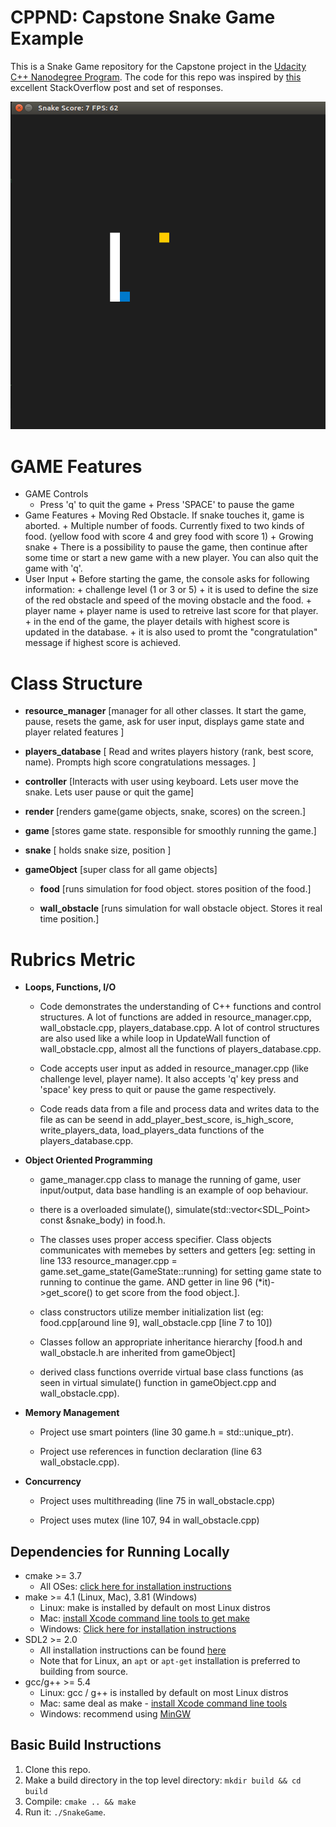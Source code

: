 # CPPND: Capstone Snake Game Example

This is a Snake Game repository for the Capstone project in the [Udacity C++ Nanodegree Program](https://www.udacity.com/course/c-plus-plus-nanodegree--nd213). The code for this repo was inspired by [this](https://codereview.stackexchange.com/questions/212296/snake-game-in-c-with-sdl) excellent StackOverflow post and set of responses.

<img src="snake_game.gif"/>

# GAME Features

+ GAME Controls
  + Press 'q' to quit the game
		+ Press 'SPACE' to pause the game
+ Game Features
		+ Moving Red Obstacle. If snake touches it, game is aborted.
		+ Multiple number of foods. Currently fixed to two kinds of food. (yellow food with score 4 and grey food with score 1)
		+ Growing snake
		+ There is a possibility to pause the game, then continue after some time or start a new game with a new player. You can also quit the game with 'q'.
+ User Input
		+ Before starting the game, the console asks for following information:
				+ challenge level (1 or 3 or 5)
						+ it is used to define the size of the red obstacle and speed of the moving obstacle and the food.
				+ player name
						+ player name is used to retreive last score for that player.
						+ in the end of the game, the player details with highest score is updated in the database.
						+ it is also used to promt the "congratulation" message if highest score is achieved.

# Class Structure

+ **resource_manager** [manager for all other classes. It start the game, pause, resets the game, ask for user input, displays game state and player related features ]

+ **players_database**  [ Read and writes players history (rank, best score, name). Prompts high score congratulations messages. ]

+ **controller**  [Interacts with user using keyboard. Lets user move the snake. Lets user pause or quit the game]

+ **render** [renders game(game objects, snake, scores) on the screen.]

+ **game** [stores game state. responsible for smoothly running the game.]

+ **snake** [ holds snake size, position ]

+ **gameObject** [super class for all game objects]

	+ **food** [runs simulation for food object. stores position of the food.]

	+ **wall_obstacle** [runs simulation for wall obstacle object. Stores it real time position.]


# Rubrics Metric
+ **Loops, Functions, I/O**

	+ Code demonstrates the understanding of C++ functions and control structures. A lot of functions are added in resource_manager.cpp, wall_obstacle.cpp, players_database.cpp. A lot of control structures are also used like a while loop in UpdateWall function of wall_obstacle.cpp, almost all the functions of players_database.cpp.

	+ Code accepts user input as added in resource_manager.cpp (like challenge level, player name). It also accepts 'q' key press and 'space' key press to quit or pause the game respectively.

	+ Code reads data from a file and process data and writes data to the file as can be seend in add_player_best_score, is_high_score, write_players_data, load_players_data functions of the players_database.cpp.

+ **Object Oriented Programming**

	* game_manager.cpp class to manage the running of game, user input/output, data base handling is an example of oop behaviour.

	* there is a overloaded simulate(), simulate(std::vector<SDL_Point> const  &snake_body) in food.h.

	* The classes uses proper access specifier. Class objects communicates with memebes by setters and getters [eg: setting in line 133 resource_manager.cpp = game.set_game_state(GameState::running) for setting game state to running to continue the game. AND getter in line 96 (*it)->get_score() to get score from the food object.].

	* class constructors utilize member initialization list (eg: food.cpp[around line 9], wall_obstacle.cpp [line 7 to 10])

	* Classes follow an appropriate inheritance hierarchy [food.h and wall_obstacle.h  are inherited from gameObject]

	* derived class functions override virtual base class functions (as seen in virtual simulate() function in gameObject.cpp and wall_obstacle.cpp).

+ **Memory Management**

	+ Project use smart pointers (line 30 game.h = std::unique_ptr<FoodObj>).

	+ Project use references in function declaration (line 63 wall_obstacle.cpp).

+ **Concurrency**

	+ Project uses multithreading (line 75 in wall_obstacle.cpp)

	+ Project uses mutex (line 107, 94 in wall_obstacle.cpp)





## Dependencies for Running Locally
* cmake >= 3.7
  * All OSes: [click here for installation instructions](https://cmake.org/install/)
* make >= 4.1 (Linux, Mac), 3.81 (Windows)
  * Linux: make is installed by default on most Linux distros
  * Mac: [install Xcode command line tools to get make](https://developer.apple.com/xcode/features/)
  * Windows: [Click here for installation instructions](http://gnuwin32.sourceforge.net/packages/make.htm)
* SDL2 >= 2.0
  * All installation instructions can be found [here](https://wiki.libsdl.org/Installation)
  * Note that for Linux, an `apt` or `apt-get` installation is preferred to building from source.
* gcc/g++ >= 5.4
  * Linux: gcc / g++ is installed by default on most Linux distros
  * Mac: same deal as make - [install Xcode command line tools](https://developer.apple.com/xcode/features/)
  * Windows: recommend using [MinGW](http://www.mingw.org/)

## Basic Build Instructions

1. Clone this repo.
2. Make a build directory in the top level directory: `mkdir build && cd build`
3. Compile: `cmake .. && make`
4. Run it: `./SnakeGame`.
